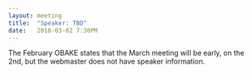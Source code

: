 ```yaml
---
layout: meeting
title:  "Speaker: TBD"
date:   2018-03-02 7:30PM
---
```


The February OBAKE states that the March meeting will be early,
on the 2nd, but the webmaster does not have speaker information.
